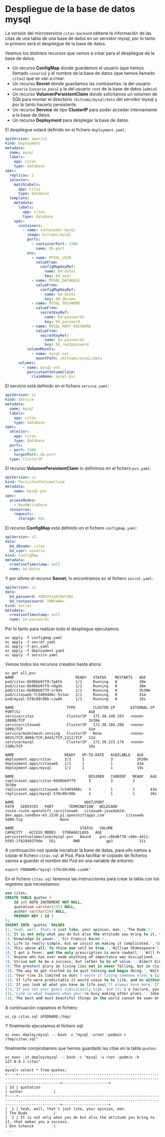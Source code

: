 # Despliegue de la base de datos mysql

La versión del microservicio `citas-backend` obtiene la información de las citas de una tabla de una base de datos en un servidor mysql, por lo tanto lo primero será el despliegue de la base de datos.

Veamos los distintos recursos que vamos a crear para el despliegue de la base de datos:

* Un recurso **ConfigMap** donde guardamos el usuario (que hemos llamado `usuario`) y el nombre de la base de datos (que hemos llamado `citas`) que se van a crear.
* Un recurso **Secret** donde guardamos las contraseñas: la del usuario `usuario` (`usuario_pass`) y la del usuario `root` de la base de datos (`admin`).
* Un recurso **VolumenPersistentClaim** donde solicitamos un volumen de 5Gb para montar el directorio `/bitnami/mysql/data` del servidor mysql y por lo tanto hacerlo persistente.
* Un recurso **Service** de tipo **ClusterIP** para poder acceder internamente a la base de datos.
* Un recurso **Deployment** para desplegar la base de datos.

El despliegue estará definido en el fichero `deployment.yaml`:

```yaml
apiVersion: apps/v1
kind: Deployment
metadata:
  name: mysql
  labels:
    app: citas
    type: database
spec:
  replicas: 1
  selector:
    matchLabels:
      app: citas
      type: database
  template:
    metadata:
      labels:
        app: citas
        type: database
    spec:
      containers:
        - name: contenedor-mysql
          image: bitnami/mysql
          ports:
            - containerPort: 3306
              name: db-port
          env:
            - name: MYSQL_USER
              valueFrom:
                configMapKeyRef:
                  name: bd-datos
                  key: bd_user
            - name: MYSQL_DATABASE
              valueFrom:
                configMapKeyRef:
                  name: bd-datos
                  key: bd_dbname
            - name: MYSQL_PASSWORD
              valueFrom:
                secretKeyRef:
                  name: bd-passwords
                  key: bd_password
            - name: MYSQL_ROOT_PASSWORD
              valueFrom:
                secretKeyRef:
                  name: bd-passwords
                  key: bd_rootpassword
          volumeMounts:
            - name: mysql-vol
              mountPath: /bitnami/mysql/data
      volumes:
        - name: mysql-vol
          persistentVolumeClaim:
            claimName: mysql-pvc
```

El servicio está definido en el fichero `service.yaml`:

```yaml
apiVersion: v1
kind: Service
metadata:
  name: mysql
  labels:
    app: citas
    type: database
spec:
  selector:
    app: citas
    type: database
  ports:
  - port: 3306
    targetPort: db-port
  type: ClusterIP
```

El recurso **VolumenPersistentClaim** lo definimos en el fichero `pvc.yaml`:

```yaml
apiVersion: v1
kind: PersistentVolumeClaim
metadata:
    name: mysql-pvc
spec:
  accessModes:
    - ReadWriteOnce
  resources:
    requests:
      storage: 5Gi
```

El recurso **ConfigMap** está definido en el fichero `configmap.yaml`:

```yaml
apiVersion: v1
data:
  bd_dbname: citas
  bd_user: usuario
kind: ConfigMap
metadata:
  creationTimestamp: null
  name: bd-datos
```

Y por último el recurso **Secret**, lo encontramos en el fichero `secret.yaml`:

```yaml
apiVersion: v1
data:
  bd_password: dXN1YXJpb19wYXNz
  bd_rootpassword: YWRtaW4=
kind: Secret
metadata:
  creationTimestamp: null
  name: bd-passwords
```

Por lo tanto para realizar todo el despliegue ejecutamos:

    oc apply -f configmap.yaml 
    oc apply -f secret.yaml 
    oc apply -f pvc.yaml 
    oc apply -f deployment.yaml 
    oc apply -f service.yaml 

Vemos todos los recursos creados hasta ahora:

    oc get all,pvc
    NAME                            READY   STATUS    RESTARTS   AGE
    pod/citas-6b98bb97f9-7p6tk      1/1     Running   0          38m
    pod/citas-6b98bb97f9-ndgdn      1/1     Running   0          38m
    pod/citas-6b98bb97f9-vr4dx      1/1     Running   0          3h30m
    pod/citasweb-7c5469486c-5slwn   1/1     Running   0          41m
    pod/mysql-5f8c89c98b-czw6k      1/1     Running   0          19s

    NAME                        TYPE        CLUSTER-IP       EXTERNAL-IP   PORT(S)                               AGE
    service/citas               ClusterIP   172.30.140.203   <none>        10000/TCP                             3h30m
    service/citasweb            ClusterIP   172.30.184.208   <none>        5000/TCP                              41m
    service/modelmesh-serving   ClusterIP   None             <none>        8033/TCP,8008/TCP,8443/TCP,2112/TCP   12d
    service/mysql               ClusterIP   172.30.223.174   <none>        3306/TCP                              18s

    NAME                       READY   UP-TO-DATE   AVAILABLE   AGE
    deployment.apps/citas      3/3     3            3           3h30m
    deployment.apps/citasweb   1/1     1            1           41m
    deployment.apps/mysql      1/1     1            1           19s

    NAME                                  DESIRED   CURRENT   READY   AGE
    replicaset.apps/citas-6b98bb97f9      3         3         3       3h30m
    replicaset.apps/citasweb-7c5469486c   1         1         1       41m
    replicaset.apps/mysql-5f8c89c98b      1         1         1       20s

    NAME                                HOST/PORT                                                          PATH   SERVICES   PORT       TERMINATION   WILDCARD
    route.route.openshift.io/citasweb   citasweb-josedom24-dev.apps.sandbox-m3.1530.p1.openshiftapps.com          citasweb   5000-tcp                 None

    NAME                              STATUS   VOLUME                                     CAPACITY   ACCESS MODES   STORAGECLASS   AGE
    persistentvolumeclaim/mysql-pvc   Bound    pvc-c8bd6778-c60e-4411-b595-1f82849379de   5Gi        RWO            gp3            21s


A continuación nos queda inicializar la base de datos, para ello vamos a copiar el fichero `citas.sql` al Pod. Para facilitar el copiado de ficheros vamos a guardar el nombre del Pod en una variable de entorno:

    export PODNAME="mysql-5f8c89c98b-czw6k"

En el fichero `citas.sql` tenemos las instrucciones para crear la tabla con los registros que necesitamos:

```sql
use citas;
CREATE TABLE quotes (
	Id int AUTO_INCREMENT NOT NULL,
	quotation varchar(255) NULL,
	author varchar(50) NULL,
	PRIMARY KEY ( Id )
);
INSERT INTO `quotes` VALUES
(1,'Yeah, well, that\'s just like, your opinion, man.','The Dude'),
(2,'It is not only what you do but also the attitude you bring to it, that makes you a success.','Don Schenck'),
(3,'Knowledge is power.','Sir Francis Bacon'),
(4,'Life is really simple, but we insist on making it complicated.','Confucius'),
(5,'This above all: To thine own self be true.','William Shakespeare'),
(6,'I got a fever, and the only prescription is more cowbell.','Will Ferrell'),
(7,'Anyone who has ever made anything of importance was disciplined.','Andrew Hendrixson'),
(8,'Strive not to be a success, but rather to be of value.','Albert Einstein'),
(9,'The greatest glory in living lies not in never falling, but in rising every time we fall.','Nelson Mandela'),
(10,'The way to get started is to quit talking and begin doing.','Walt Disney'),
(11,'Your time is limited so don\'t waste it living someone else\'s life. Don\'t be trapped by dogma – which is living with the results of other people\'s thinking.','Steve Jobs'),
(12,'If life were predictable it would cease to be life, and be without flavor.','Eleanor Roosevelt'),
(13,'If you look at what you have in life you\'ll always have more. If you look at what you don\'t have in life you\'ll never have enough.','Oprah Winfrey'),
(14,'If you set your goals ridiculously high, and it\'s a failure, you will fail above everyone else\'s success.','James Cameron'),
(15,'Life is what happens when you\'re busy making other plans.','John Lennon'),
(16,'The best and most beautiful things in the world cannot be seen or even touched - they must be felt with the heart.','Helen Keller');
```

A continuación copiamos el fichero:

    oc cp citas.sql $PODNAME:/tmp/

Y finalmente ejecutamos el fichero sql:

    oc exec deploy/mysql -- bash -c "mysql -uroot -padmin < /tmp/citas.sql"

finalmente comprobamos que hemos guardado las citas en la tabla `quotes`:

    oc exec -it deploy/mysql -- bash -c "mysql -u root -padmin -h 127.0.0.1 citas"
    ...
    mysql> select * from quotes;
    +----+---------------------------------------------------------------------------------------------------------------------------------------------------------------+---------------------+
    | Id | quotation                                                                                                                                                     | author              |
    +----+---------------------------------------------------------------------------------------------------------------------------------------------------------------+---------------------+
    |  1 | Yeah, well, that's just like, your opinion, man.                                                                                                              | The Dude            |
    |  2 | It is not only what you do but also the attitude you bring to it, that makes you a success.                                                                   | Don Schenck         |
    ...